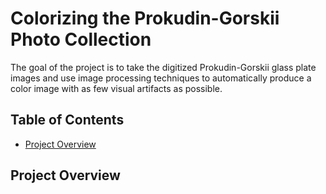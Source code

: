 # Colorizing the Prokudin-Gorskii Photo Collection

The goal of the project is to take the digitized Prokudin-Gorskii glass plate images and use image processing techniques to automatically produce a color image with as few visual artifacts as possible.

## Table of Contents

- [Project Overview](#project-overview)

## Project Overview

